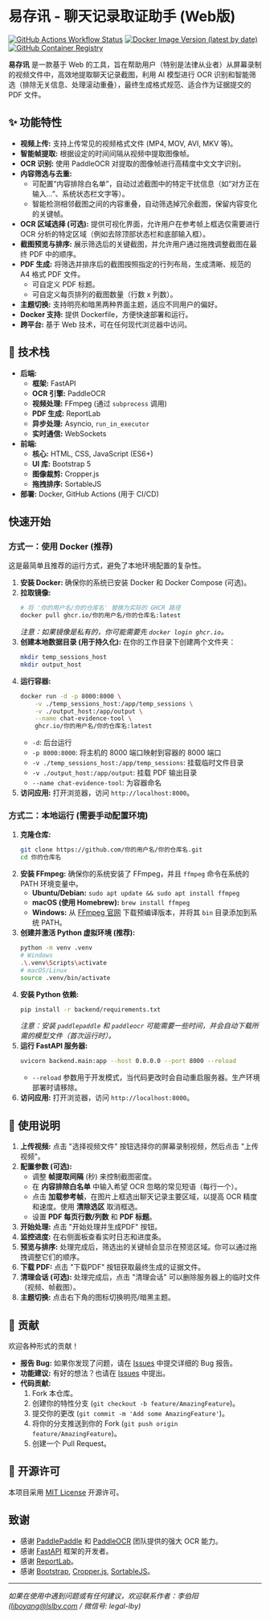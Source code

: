 # 易存讯 - 聊天记录取证助手 (Web版)

[![GitHub Actions Workflow Status](https://img.shields.io/github/actions/workflow/status/ByronLeeeee/chat_evidence_tool_web/docker-publish-ghcr.yml?branch=main&style=flat-square)](https://github.com/ByronLeeeee/chat_evidence_tool_web/actions/workflows/docker-publish-ghcr.yml)
[![Docker Image Version (latest by date)](https://img.shields.io/github/v/release/ByronLeeeee/chat_evidence_tool_web?display_name=release&sort=date&style=flat-square)](https://github.com/ByronLeeeee/chat_evidence_tool_web/pkgs/container/chat-evidence-tool-web) 
[![GitHub Container Registry](https://img.shields.io/badge/ghcr.io-ByronLeeeee/chat_evidence_tool_web-blue?style=flat-square)](https://github.com/ByronLeeeee/chat_evidence_tool_web/pkgs/container/chat-evidence-tool-web)

**易存讯** 是一款基于 Web 的工具，旨在帮助用户（特别是法律从业者）从屏幕录制的视频文件中，高效地提取聊天记录截图，利用 AI 模型进行 OCR 识别和智能筛选（排除无关信息、处理滚动重叠），最终生成格式规范、适合作为证据提交的 PDF 文件。

## ✨ 功能特性

*   **视频上传:** 支持上传常见的视频格式文件 (MP4, MOV, AVI, MKV 等)。
*   **智能帧提取:** 根据设定的时间间隔从视频中提取图像帧。
*   **OCR 识别:** 使用 PaddleOCR 对提取的图像帧进行高精度中文文字识别。
*   **内容筛选与去重:**
    *   可配置“内容排除白名单”，自动过滤截图中的特定干扰信息（如“对方正在输入…”、系统状态栏文字等）。
    *   智能检测相邻截图之间的内容重叠，自动筛选掉冗余截图，保留内容变化的关键帧。
*   **OCR 区域选择 (可选):** 提供可视化界面，允许用户在参考帧上框选仅需要进行 OCR 分析的特定区域（例如去除顶部状态栏和底部输入框）。
*   **截图预览与排序:** 展示筛选后的关键截图，并允许用户通过拖拽调整截图在最终 PDF 中的顺序。
*   **PDF 生成:** 将筛选并排序后的截图按照指定的行列布局，生成清晰、规范的 A4 格式 PDF 文件。
    *   可自定义 PDF 标题。
    *   可自定义每页排列的截图数量（行数 x 列数）。
*   **主题切换:** 支持明亮和暗黑两种界面主题，适应不同用户的偏好。
*   **Docker 支持:** 提供 Dockerfile，方便快速部署和运行。
*   **跨平台:** 基于 Web 技术，可在任何现代浏览器中访问。

## 🚀 技术栈

*   **后端:**
    *   **框架:** FastAPI
    *   **OCR 引擎:** PaddleOCR
    *   **视频处理:** FFmpeg (通过 `subprocess` 调用)
    *   **PDF 生成:** ReportLab
    *   **异步处理:** Asyncio, `run_in_executor`
    *   **实时通信:** WebSockets
*   **前端:**
    *   **核心:** HTML, CSS, JavaScript (ES6+)
    *   **UI 库:** Bootstrap 5
    *   **图像裁剪:** Cropper.js
    *   **拖拽排序:** SortableJS
*   **部署:** Docker, GitHub Actions (用于 CI/CD)

## 快速开始

### 方式一：使用 Docker (推荐)

这是最简单且推荐的运行方式，避免了本地环境配置的复杂性。

1.  **安装 Docker:** 确保你的系统已安装 Docker 和 Docker Compose (可选)。
2.  **拉取镜像:**
    ```bash
    # 将 '你的用户名/你的仓库名' 替换为实际的 GHCR 路径
    docker pull ghcr.io/你的用户名/你的仓库名:latest
    ```
    *注意：如果镜像是私有的，你可能需要先 `docker login ghcr.io`。*
3.  **创建本地数据目录 (用于持久化):**
    在你的工作目录下创建两个文件夹：
    ```bash
    mkdir temp_sessions_host
    mkdir output_host
    ```
4.  **运行容器:**
    ```bash
    docker run -d -p 8000:8000 \
        -v ./temp_sessions_host:/app/temp_sessions \
        -v ./output_host:/app/output \
        --name chat-evidence-tool \
        ghcr.io/你的用户名/你的仓库名:latest
    ```
    *   `-d`: 后台运行
    *   `-p 8000:8000`: 将主机的 8000 端口映射到容器的 8000 端口
    *   `-v ./temp_sessions_host:/app/temp_sessions`: 挂载临时文件目录
    *   `-v ./output_host:/app/output`: 挂载 PDF 输出目录
    *   `--name chat-evidence-tool`: 为容器命名
5.  **访问应用:** 打开浏览器，访问 `http://localhost:8000`。

### 方式二：本地运行 (需要手动配置环境)

1.  **克隆仓库:**
    ```bash
    git clone https://github.com/你的用户名/你的仓库名.git
    cd 你的仓库名
    ```
2.  **安装 FFmpeg:**
    确保你的系统安装了 FFmpeg，并且 `ffmpeg` 命令在系统的 PATH 环境变量中。
    *   **Ubuntu/Debian:** `sudo apt update && sudo apt install ffmpeg`
    *   **macOS (使用 Homebrew):** `brew install ffmpeg`
    *   **Windows:** 从 [FFmpeg 官网](https://ffmpeg.org/download.html) 下载预编译版本，并将其 `bin` 目录添加到系统 PATH。
3.  **创建并激活 Python 虚拟环境 (推荐):**
    ```bash
    python -m venv .venv
    # Windows
    .\.venv\Scripts\activate
    # macOS/Linux
    source .venv/bin/activate
    ```
4.  **安装 Python 依赖:**
    ```bash
    pip install -r backend/requirements.txt
    ```
    *注意：安装 `paddlepaddle` 和 `paddleocr` 可能需要一些时间，并会自动下载所需的模型文件（首次运行时）。*
5.  **运行 FastAPI 服务器:**
    ```bash
    uvicorn backend.main:app --host 0.0.0.0 --port 8000 --reload
    ```
    *   `--reload` 参数用于开发模式，当代码更改时会自动重启服务器。生产环境部署时请移除。
6.  **访问应用:** 打开浏览器，访问 `http://localhost:8000`。

## 📝 使用说明

1.  **上传视频:** 点击 "选择视频文件" 按钮选择你的屏幕录制视频，然后点击 "上传视频"。
2.  **配置参数 (可选):**
    *   调整 **帧提取间隔** (秒) 来控制截图密度。
    *   在 **内容排除白名单** 中输入希望 OCR 忽略的常见短语（每行一个）。
    *   点击 **加载参考帧**，在图片上框选出聊天记录主要区域，以提高 OCR 精度和速度。使用 **清除选区** 取消框选。
    *   设置 **PDF 每页行数/列数** 和 **PDF 标题**。
3.  **开始处理:** 点击 "开始处理并生成PDF" 按钮。
4.  **监控进度:** 在右侧面板查看实时日志和进度条。
5.  **预览与排序:** 处理完成后，筛选出的关键帧会显示在预览区域。你可以通过拖拽调整它们的顺序。
6.  **下载 PDF:** 点击 "下载PDF" 按钮获取最终生成的证据文件。
7.  **清理会话 (可选):** 处理完成后，点击 "清理会话" 可以删除服务器上的临时文件（视频、帧截图）。
8.  **主题切换:** 点击右下角的图标切换明亮/暗黑主题。

## 🤝 贡献

欢迎各种形式的贡献！

*   **报告 Bug:** 如果你发现了问题，请在 [Issues](https://github.com/你的用户名/你的仓库名/issues) 中提交详细的 Bug 报告。
*   **功能建议:** 有好的想法？也请在 [Issues](https://github.com/你的用户名/你的仓库名/issues) 中提出。
*   **代码贡献:**
    1.  Fork 本仓库。
    2.  创建你的特性分支 (`git checkout -b feature/AmazingFeature`)。
    3.  提交你的更改 (`git commit -m 'Add some AmazingFeature'`)。
    4.  将你的分支推送到你的 Fork (`git push origin feature/AmazingFeature`)。
    5.  创建一个 Pull Request。

## 📜 开源许可

本项目采用 [MIT License](LICENSE) 开源许可。 <!-- 你需要添加一个 LICENSE 文件 -->

## 致谢

*   感谢 [PaddlePaddle](https://github.com/PaddlePaddle/Paddle) 和 [PaddleOCR](https://github.com/PaddlePaddle/PaddleOCR) 团队提供的强大 OCR 能力。
*   感谢 [FastAPI](https://fastapi.tiangolo.com/) 框架的开发者。
*   感谢 [ReportLab](https://www.reportlab.com/)。
*   感谢 [Bootstrap](https://getbootstrap.com/), [Cropper.js](https://github.com/fengyuanchen/cropperjs), [SortableJS](https://github.com/SortableJS/Sortable)。

---

*如果在使用中遇到问题或有任何建议，欢迎联系作者：李伯阳 (liboyang@lslby.com / 微信号: legal-lby)*